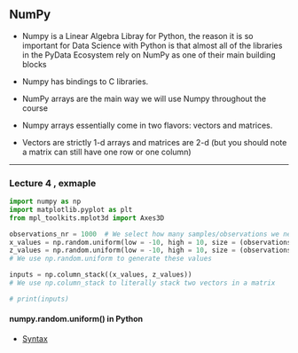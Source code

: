 ## NumPy

- Numpy is a Linear Algebra Libray for Python, the reason it is so important for Data Science
  with Python is that almost all of the libraries in the PyData Ecosystem rely on NumPy as one
  of their main building blocks
- Numpy has bindings to C libraries.


- NumPy arrays are the main way we will use Numpy throughout the course
- Numpy arrays essentially come in two flavors: vectors and matrices.
- Vectors are strictly 1-d arrays and matrices are 2-d (but you should note a matrix can still
  have one row or one column)

---


### Lecture 4 , exmaple

```py
import numpy as np
import matplotlib.pyplot as plt
from mpl_toolkits.mplot3d import Axes3D

observations_nr = 1000  # We select how many samples/observations we need (observations_nr)
x_values = np.random.uniform(low = -10, high = 10, size = (observations_nr, 1))
z_values = np.random.uniform(low = -10, high = 10, size = (observations_nr, 1))
# We use np.random.uniform to generate these values

inputs = np.column_stack((x_values, z_values)) 
# We use np.column_stack to literally stack two vectors in a matrix

# print(inputs)
```


#### numpy.random.uniform() in Python

- [Syntax](https://www.geeksforgeeks.org/numpy-random-uniform-in-python/)


